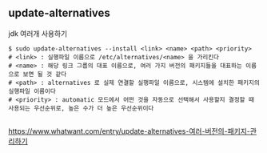 ## update-alternatives 
jdk 여러개 사용하기 
```shell script
$ sudo update-alternatives --install <link> <name> <path> <priority>
# <link> : 실행파일 이름으로 /etc/alternatives/<name> 을 가리킨다
# <name> : 해당 링크 그룹의 대표 이름으로, 여러 가지 버전의 패키지들을 대표하는 이름으로 보면 될 것 같다
# <path> : alternatives 로 실제 연결할 실행파일 이름으로, 시스템에 설치한 패키지의 실행파일 이름이다
# <priority> : automatic 모드에서 어떤 것을 자동으로 선택해서 사용할지 결정할 때 사용되는 우선순위로, 높은 수가 더 높은 우선순위이다


```


https://www.whatwant.com/entry/update-alternatives-여러-버전의-패키지-관리하기 
